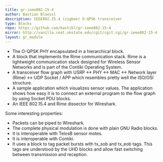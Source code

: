 ```yaml
---
title: gr-ieee802-15-4
author: Bastian Bloessl
description: IEEE802.15.4 (zigbee) O-QPSK transceiver
type: Blocks
repo: https://github.com/bastibl/gr-ieee802-15-4
mirror: http://vanilla.ceat.okstate.edu/cgit/cgit.cgi/gr-ieee802-15-4
layout: gr_module
---
```


- The O-QPSK PHY encapsulated in a hierarchical block.
- A block that implements the Rime communication stack. Rime is a lightweight communication stack designed for Wireless Sensor Networks and is part of the Contiki Operating System.
- A transceiver flow graph with USRP <-> PHY <-> MAC <-> Network layer (Rime) <-> UDP Socket / APP which resembles pretty well the ISO/OSI structure.
- A sample application which visualizes sensor values. The application shows how easy it is to connect an external program to the flow graph by using Socket PDU blocks.
- An IEEE 802.15.4 and Rime dissector for Wireshark.

Some interesting properties:
- Packets can be piped to Wireshark.
- The complete physical modulation is done with plain GNU Radio blocks.
- It is interoperable with TelosB sensor motes.
- It is interoperable with Contiki.
- It uses a block to tag packet bursts with tx_sob and tx_eob tags. This tags are understood by the UHD blocks and allow fast switching between transmission and reception.
